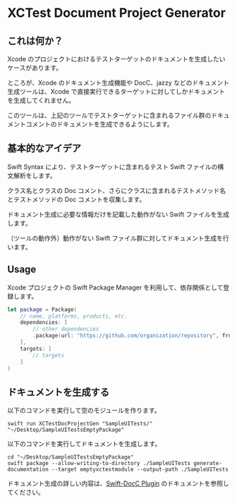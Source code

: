 # XCTest Document Project Generator

## これは何か？

Xcode のプロジェクトにおけるテストターゲットのドキュメントを生成したいケースがあります。

ところが、Xcode のドキュメント生成機能や DocC、jazzy などのドキュメント生成ツールは、Xcode で直接実行できるターゲットに対してしかドキュメントを生成してくれません。

このツールは、上記のツールでテストターゲットに含まれるファイル群のドキュメントコメントのドキュメントを生成できるようにします。

## 基本的なアイデア

Swift Syntax により、テストターゲットに含まれるテスト Swift ファイルの構文解析をします。

クラス名とクラスの Doc コメント、さらにクラスに含まれるテストメソッド名とテストメソッドの Doc コメントを収集します。

ドキュメント生成に必要な情報だけを記載した動作がない Swift ファイルを生成します。

（ツールの動作外）動作がない Swift ファイル群に対してドキュメント生成を行います。

## Usage

Xcode プロジェクトの Swift Package Manager を利用して、依存関係として登録します。

```swift:Package.swift
let package = Package(
    // name, platforms, products, etc.
    dependencies: [
        // other dependencies
        .package(url: "https://github.com/organization/repository", from: "1.0.0"),
    ],
    targets: [
        // targets
    ]
)
```

## ドキュメントを生成する

以下のコマンドを実行して空のモジュールを作ります。

```shell
swift run XCTestDocProjectGen "SampleUITests/" "~/Desktop/SampleUITestsEmptyPackage"
```

以下のコマンドを実行してドキュメントを生成します。

```shell
cd "~/Desktop/SampleUITestsEmptyPackage"
swift package --allow-writing-to-directory ./SampleUITests generate-documentation --target emptyxctestmodule --output-path ./SampleUITests
```

ドキュメント生成の詳しい内容は、[Swift-DocC Plugin](https://apple.github.io/swift-docc-plugin/documentation/swiftdoccplugin/) のドキュメントを参照してください。
